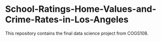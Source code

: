 # School-Ratings-Home-Values-and-Crime-Rates-in-Los-Angeles
This repository contains the final data science project from COGS108.
